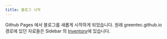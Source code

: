 ```yaml
---
title: 블로그 시작
---
```


Github Pages 에서 블로그를 새롭게 시작하게 되었습니다.
원래 greentec.github.io 경로에 있던 자료들은 Sidebar 의 [Inventory](https://greentec.github.io/homepage.html)에 있습니다.
